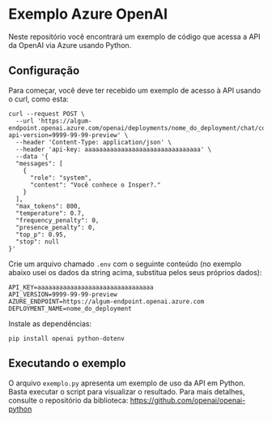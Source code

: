 # Exemplo Azure OpenAI

Neste repositório você encontrará um exemplo de código que acessa a API da OpenAI via Azure usando Python.

## Configuração

Para começar, você deve ter recebido um exemplo de acesso à API usando o curl, como esta:

```
curl --request POST \
  --url 'https://algum-endpoint.openai.azure.com/openai/deployments/nome_do_deployment/chat/completions?api-version=9999-99-99-preview' \
  --header 'Content-Type: application/json' \
  --header 'api-key: aaaaaaaaaaaaaaaaaaaaaaaaaaaaaaaa' \
  --data '{
  "messages": [
    {
      "role": "system",
      "content": "Você conhece o Insper?."
    }
  ],
  "max_tokens": 800,
  "temperature": 0.7,
  "frequency_penalty": 0,
  "presence_penalty": 0,
  "top_p": 0.95,
  "stop": null
}'
```

Crie um arquivo chamado `.env` com o seguinte conteúdo (no exemplo abaixo usei os dados da string acima, substitua pelos seus próprios dados):

```
API_KEY=aaaaaaaaaaaaaaaaaaaaaaaaaaaaaaaa
API_VERSION=9999-99-99-preview
AZURE_ENDPOINT=https://algum-endpoint.openai.azure.com
DEPLOYMENT_NAME=nome_do_deployment
```

Instale as dependências:

```
pip install openai python-dotenv
```

## Executando o exemplo

O arquivo `exemplo.py` apresenta um exemplo de uso da API em Python. Basta executar o script para visualizar o resultado. Para mais detalhes, consulte o repositório da biblioteca: https://github.com/openai/openai-python
